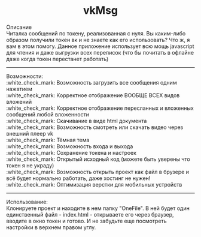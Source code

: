 <h1 style="text-align: center;font-weight: bold;">vkMsg</h1>
Описание
<br>
Читалка сообщений по токену, реализованная с нуля.
Вы каким-либо образом получили токен вк и не знаете как его использовать? Что ж, я вам в этом помогу. Данное приложение использует всю мощь javascript для чтения и даже выгрузки всех переписок (что бы почитать в офлайне даже когда токен перестанет работать)
<br>
<hr/>
Возможности:
<br>
:white_check_mark: Возможность загрузить все сообщения одним нажатием
<br>
:white_check_mark: Корректное отображение ВООБЩЕ ВСЕХ видов вложений
<br>
:white_check_mark: Корректное отображение пересланных и вложенных сообщений любой вложенности
<br>
:white_check_mark: Скачивание в виде html документа
<br>
:white_check_mark: Возможность смотреть или скачать видео через внешний плеер vk
<br>
:white_check_mark: Тёмная тема
<br>
:white_check_mark: Возможность входа и выхода
<br>
:white_check_mark: Сохранение токена и настроек
<br>
:white_check_mark: Открытый исходный код (можете быть уверены что токен я не украду)
<br>
:white_check_mark: Возможность открыть проект как файл в брузере и всё будет нормально работать, даже хостинг не нужен!
<br>
:white_check_mark: Оптимизация верстки для мобильных устройств
<br>
<hr/>
Использование:
<br>
Клонируете проект и находите в нем папку "OneFile". В ней будет один единственный файл - index.html - открываете его через браузер, вводите в окно токен и готово.
И не забудьте еще посмотреть настройки в верхнем правом углу.
